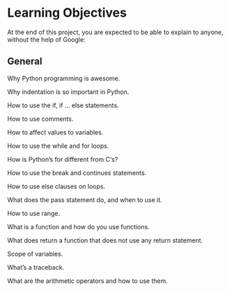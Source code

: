 # Learning Objectives
At the end of this project, you are expected to be able to explain to anyone, without the help of Google:

## General
Why Python programming is awesome.

Why indentation is so important in Python.

How to use the if, if ... else statements.

How to use comments.

How to affect values to variables.

How to use the while and for loops.

How is Python’s for different from C‘s?

How to use the break and continues statements.

How to use else clauses on loops.

What does the pass statement do, and when to use it.

How to use range.

What is a function and how do you use functions.

What does return a function that does not use any return statement.

Scope of variables.

What’s a traceback.

What are the arithmetic operators and how to use them.


